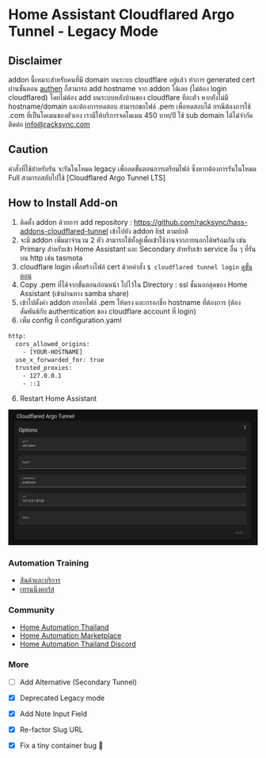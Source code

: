 # Home Assistant Cloudflared Argo Tunnel - Legacy Mode

## Disclaimer ###

addon นี้เหมาะสำหรับคนที่มี domain บนระบบ cloudflare อยู่แล้ว ทำการ generated cert ผ่านขั้นตอน [authen](https://developers.cloudflare.com/cloudflare-one/connections/connect-apps/install-and-setup/tunnel-guide) ก็สามารถ add hostname จาก addon ได้เลย (ไม่ต้อง login cloudflared) โดยไม่ต้อง add บนระบบหลังบ้านของ cloudflare ทีละตัว หากยังไม่มี hostname/domain และต้องการทดสอบ สามารถขอไฟล์ .pem เพื่อทดสอบได้ กรณีต้องการใช้ .com ที่เป็นโดเมนของตัวเอง เรามีให้บริการจดโดเมน 450 บาท/ปี ใช้ sub domain ได้ไม่จำกัด ติดต่อ info@racksync.com

## Caution ## 

คำสั่งที่ใช้สำหรับรัน จะรันในโหมด legacy เพื่อลดขั้นตอนการเตรียมไฟล์ ซึ่งหากต้องการรันในโหมด Full สามารถสลับไปใช้ [Cloudflared Argo Tunnel LTS]

## How to Install Add-on

1. ติดตั้ง addon ด้วยการ add repository : https://github.com/racksync/hass-addons-cloudflared-tunnel เข้าไปยัง addon list ตามปกติ
2. จะมี addon เพิ่มมาจำนวน 2 ตัว สามารถใช้ทั้งคู่เพื่อเข้าใช้งานจากภายนอกได้พร้อมกัน เช่น Primary สำหรับเข้า Home Assistant และ Secondary สำหรับเข้า service อื่น ๆ ที่รันบน http เช่น tasmota
3. cloudflare login เพื่อสร้างไฟล์ cert ด้วยคำสั่ง ```$ cloudflared tunnel login``` 
[ดูขั้นตอน](https://developers.cloudflare.com/cloudflare-one/connections/connect-apps/install-and-setup/tunnel-guide)
4. Copy .pem ที่ได้จากขั้นตอนก่อนหน้า ไปไว้ใน Directory : ssl ชั้นนอกสุดของ Home Assistant (เข้าผ่านทาง samba share)
5. เข้าไปตั้งค่า addon กรอกไฟล์ .pem ให้ตรง และกรอกชื่อ hostname ที่ต้องการ (ต้องสัมพันธ์กับ authentication ของ cloudflare account ที่ login)
6. เพิ่ม config ที่ configuration.yaml

```
http:
  cors_allowed_origins:
    - [YOUR-HOSTNAME]
  use_x_forwarded_for: true
  trusted_proxies:
    - 127.0.0.1
    - ::1
```

6. Restart Home Assistant


![racksync-screenshot](https://github.com/racksync/hass-addons-cloudflared-tunnel/blob/main/tunnel/screenshot.png?raw=true)

### Automation Training

- [สินค้าและบริการ](http://racksync.com)
- [เทรนนิ่งคอร์ส](https://facebook.com/racksync)

### Community

- [Home Automation Thailand](https://www.facebook.com/groups/hathailand)
- [Home Automation Marketplace](https://www.facebook.com/groups/hatmarketplace)
- [Home Automation Thailand Discord](https://discord.gg/Wc5CwnWkp4)

### More

- [ ] Add Alternative (Secondary Tunnel)
- [X] Deprecated Legacy mode
- [X] Add Note Input Field 
- [X] Re-factor Slug URL
- [X] Fix a tiny container bug :tada:

